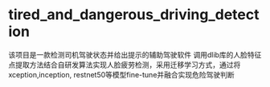 # tired_and_dangerous_driving_detection
该项目是一款检测司机驾驶状态并给出提示的辅助驾驶软件
调用dlib库的人脸特征点提取方法结合自研发算法实现人脸疲劳检测，采用迁移学习方式，通过将xception,inception,
restnet50等模型fine-tune并融合实现危险驾驶判断

